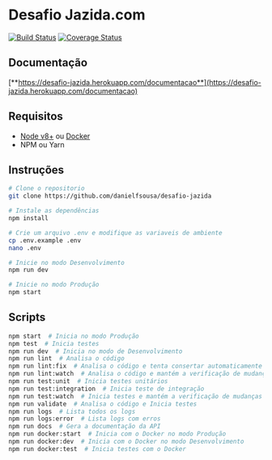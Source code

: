 # Desafio Jazida.com
[![Build Status](https://travis-ci.org/danielfsousa/desafio-jazida.svg?branch=master)](https://travis-ci.org/danielfsousa/desafio-jazida) [![Coverage Status](https://coveralls.io/repos/github/danielfsousa/desafio-jazida/badge.svg?branch=master)](https://coveralls.io/github/danielfsousa/desafio-jazida?branch=master)

## Documentação

[**https://desafio-jazida.herokuapp.com/documentacao**](https://desafio-jazida.herokuapp.com/documentacao)

## Requisitos

 - [Node v8+](https://nodejs.org/en/download/current/) ou [Docker](https://www.docker.com/)
 - NPM ou Yarn

## Instruções

```bash
# Clone o repositorio
git clone https://github.com/danielfsousa/desafio-jazida

# Instale as dependências
npm install

# Crie um arquivo .env e modifique as variaveis de ambiente
cp .env.example .env
nano .env

# Inicie no modo Desenvolvimento
npm run dev

# Inicie no modo Produção
npm start
```

## Scripts

```bash
npm start  # Inicia no modo Produção                                              
npm test  # Inicia testes                              
npm run dev  # Inicia no modo de Desenvolvimento                                             
npm run lint  # Analisa o código                        
npm run lint:fix  # Analisa o código e tenta consertar automaticamente                                     
npm run lint:watch  # Analisa o código e mantém a verificação de mudanças no código                                    
npm run test:unit  # Inicia testes unitários                             
npm run test:integration  # Inicia teste de integração                               
npm run test:watch  # Inicia testes e mantém a verificação de mudanças no código                                             
npm run validate  # Analisa o código e Inicia testes                                  
npm run logs  # Lista todos os logs                                  
npm run logs:error  # Lista logs com erros                            
npm run docs  # Gera a documentação da API                                            
npm run docker:start  # Inicia com o Docker no modo Produção         
npm run docker:dev  # Inicia com o Docker no modo Desenvolvimento                                           
npm run docker:test  # Inicia testes com o Docker                                              
```
